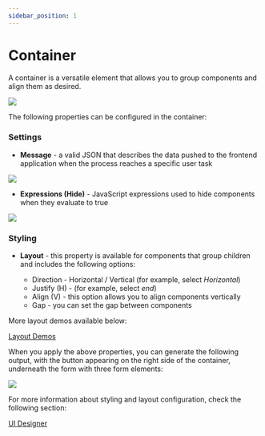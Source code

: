 ```yaml
---
sidebar_position: 1
---
```


#   Container

A container is a versatile element that allows you to group components and align them as desired.

![](https://s3.eu-west-1.amazonaws.com/docx.flowx.ai/building-blocks/ui-designer/ui_designer_container.gif)

The following properties can be configured in the container:

### Settings

* **Message** - a valid JSON that describes the data pushed to the frontend application when the process reaches a specific user task

![](https://s3.eu-west-1.amazonaws.com/docx.flowx.ai/release34/message_json.png)

* **Expressions (Hide)** - JavaScript expressions used to hide components when they evaluate to true

![](https://s3.eu-west-1.amazonaws.com/docx.flowx.ai/building-blocks/ui-designer/ui_designer_container_settings.png)

### Styling

* **Layout** - this property is available for components that group children and includes the following options:

    * Direction - Horizontal / Vertical (for example, select *Horizontal*)
    * Justify (H) - (for example, select *end*)
    * Align (V) - this option allows you to align components vertically
    * Gap - you can set the gap between components

More layout demos available below:

[Layout Demos](https://tburleson-layouts-demos.firebaseapp.com/#/docs)

When you apply the above properties, you can generate the following output, with the button appearing on the right side of the container, underneath the form with three form elements:

![](https://s3.eu-west-1.amazonaws.com/docx.flowx.ai/building-blocks/ui-designer/container_styling.png)

For more information about styling and layout configuration, check the following section:

[UI Designer](../../ui-designer.md#styling)